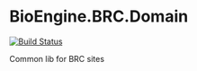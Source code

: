# BioEngine.BRC.Domain

[![Build Status](https://dev.azure.com/biowareru/BioWareRu/_apis/build/status/3.0/BRC.Common)](https://dev.azure.com/biowareru/BioWareRu/_build/latest?definitionId=17)

Common lib for BRC sites
